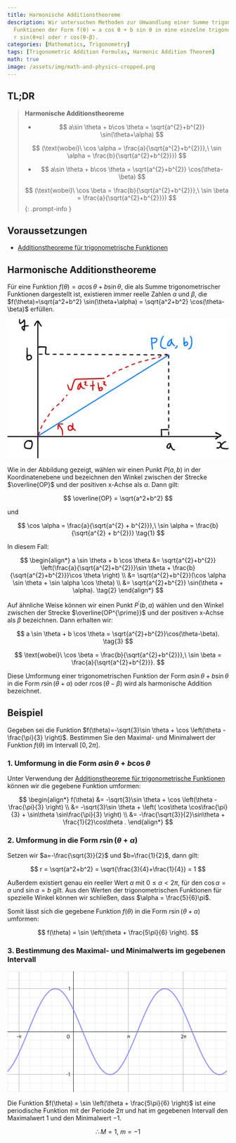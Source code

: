 ```yaml
---
title: Harmonische Additionstheoreme
description: Wir untersuchen Methoden zur Umwandlung einer Summe trigonometrischer
  Funktionen der Form f(θ) = a cos θ + b sin θ in eine einzelne trigonometrische Funktion
  r sin(θ+α) oder r cos(θ-β).
categories: [Mathematics, Trigonometry]
tags: [Trigonometric Addition Formulas, Harmonic Addition Theorem]
math: true
image: /assets/img/math-and-physics-cropped.png
---
```

## TL;DR
> **Harmonische Additionstheoreme**
>
> - $$ a\sin \theta + b\cos \theta = \sqrt{a^{2}+b^{2}} \sin(\theta+\alpha) $$
>
> $$ (\text{wobei}\ \cos \alpha = \frac{a}{\sqrt{a^{2}+b^{2}}},\ \sin \alpha = \frac{b}{\sqrt{a^{2}+b^{2}}}) $$
>
> - $$ a\sin \theta + b\cos \theta = \sqrt{a^{2}+b^{2}} \cos(\theta-\beta) $$
>
> $$ (\text{wobei}\ \cos \beta = \frac{b}{\sqrt{a^{2}+b^{2}}},\ \sin \beta = \frac{a}{\sqrt{a^{2}+b^{2}}}) $$
{: .prompt-info }

## Voraussetzungen
- [Additionstheoreme für trigonometrische Funktionen](/posts/trigonometric-addition-formulas)

## Harmonische Additionstheoreme
Für eine Funktion $f(\theta) = a \cos \theta + b \sin \theta$, die als Summe trigonometrischer Funktionen dargestellt ist, existieren immer reelle Zahlen $\alpha$ und $\beta$, die $f(\theta)=\sqrt{a^2+b^2} \sin(\theta+\alpha) = \sqrt{a^2+b^2} \cos(\theta-\beta)$ erfüllen.

![Geometrische Herleitung des harmonischen Additionstheorems](/assets/img/trigonometry/harmonic-addition.png)

Wie in der Abbildung gezeigt, wählen wir einen Punkt $P(a,b)$ in der Koordinatenebene und bezeichnen den Winkel zwischen der Strecke $\overline{OP}$ und der positiven x-Achse als $\alpha$. Dann gilt:

$$ \overline{OP} = \sqrt{a^2+b^2} $$

und

$$ \cos \alpha = \frac{a}{\sqrt{a^{2} + b^{2}}},\ \sin \alpha = \frac{b}{\sqrt{a^{2} + b^{2}}} \tag{1} $$

In diesem Fall:

$$ \begin{align*}
a \sin \theta + b \cos \theta &= \sqrt{a^{2}+b^{2}} \left(\frac{a}{\sqrt{a^{2}+b^{2}}}\sin \theta + \frac{b}{\sqrt{a^{2}+b^{2}}}\cos \theta \right) \\
&= \sqrt{a^{2}+b^{2}}(\cos \alpha \sin \theta + \sin \alpha \cos \theta) \\
&= \sqrt{a^{2}+b^{2}} \sin(\theta + \alpha). \tag{2}
\end{align*} $$

Auf ähnliche Weise können wir einen Punkt $P^{\prime}(b,a)$ wählen und den Winkel zwischen der Strecke $\overline{OP^{\prime}}$ und der positiven x-Achse als $\beta$ bezeichnen. Dann erhalten wir:

$$ a \sin \theta + b \cos \theta = \sqrt{a^{2}+b^{2}}\cos(\theta-\beta). \tag{3} $$

$$ \text{wobei}\ \cos \beta = \frac{b}{\sqrt{a^{2}+b^{2}}},\ \sin \beta = \frac{a}{\sqrt{a^{2}+b^{2}}}. $$

Diese Umformung einer trigonometrischen Funktion der Form $a \sin \theta + b \sin \theta$ in die Form $r\sin(\theta+\alpha)$ oder $r\cos(\theta-\beta)$ wird als harmonische Addition bezeichnet.

## Beispiel
Gegeben sei die Funktion $f(\theta)=-\sqrt{3}\sin \theta + \cos \left(\theta - \frac{\pi}{3} \right)$. Bestimmen Sie den Maximal- und Minimalwert der Funktion $f(\theta)$ im Intervall $[0, 2\pi]$.

### 1. Umformung in die Form $a\sin\theta + b\cos\theta$
Unter Verwendung der [Additionstheoreme für trigonometrische Funktionen](/posts/trigonometric-addition-formulas) können wir die gegebene Funktion umformen:

$$ \begin{align*}
f(\theta) &= -\sqrt{3}\sin \theta + \cos \left(\theta - \frac{\pi}{3} \right) \\
&= -\sqrt{3}\sin \theta + \left( \cos\theta \cos\frac{\pi}{3} + \sin\theta \sin\frac{\pi}{3} \right) \\
&= -\frac{\sqrt{3}}{2}\sin\theta + \frac{1}{2}\cos\theta .
\end{align*} $$

### 2. Umformung in die Form $r\sin(\theta+\alpha)$
Setzen wir $a=-\frac{\sqrt{3}}{2}$ und $b=\frac{1}{2}$, dann gilt:

$$ r = \sqrt{a^2+b^2} = \sqrt{\frac{3}{4}+\frac{1}{4}} = 1 $$

Außerdem existiert genau ein reeller Wert $\alpha$ mit $0 \leq \alpha<2\pi$, für den $\cos\alpha = a$ und $\sin\alpha = b$ gilt. Aus den Werten der trigonometrischen Funktionen für spezielle Winkel können wir schließen, dass $\alpha = \frac{5}{6}\pi$. 

Somit lässt sich die gegebene Funktion $f(\theta)$ in die Form $r\sin(\theta+\alpha)$ umformen:

$$ f(\theta) = \sin \left(\theta + \frac{5\pi}{6} \right). $$

### 3. Bestimmung des Maximal- und Minimalwerts im gegebenen Intervall
![Graph der gegebenen Funktion](/assets/img/trigonometry/harmonic-addition-ex-graph.png)

Die Funktion $f(\theta) = \sin \left(\theta + \frac{5\pi}{6} \right)$ ist eine periodische Funktion mit der Periode $2\pi$ und hat im gegebenen Intervall den Maximalwert $1$ und den Minimalwert $-1$.

$$ \therefore M=1,\ m=-1$$
